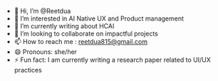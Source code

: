 - 👋 Hi, I’m @Reetdua
- 👀 I’m interested in AI Native UX and Product management
- 🌱 I’m currently writing about HCAI
- 💞️ I’m looking to collaborate on impactful projects
- 📫 How to reach me : reetdua815@gmail.com
- 😄 Pronouns: she/her
- ⚡ Fun fact: I am currently writing a research paper related to UI/UX practices

<!---
Reetdua/Reetdua is a ✨ special ✨ repository because its `README.md` (this file) appears on your GitHub profile.
You can click the Preview link to take a look at your changes.
--->
